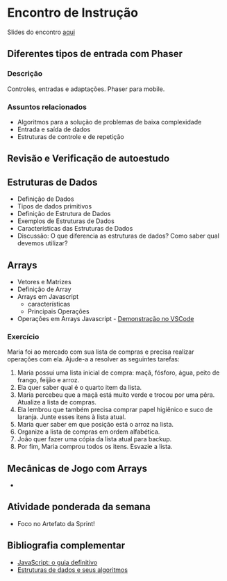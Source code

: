 # Encontro de Instrução
Slides do encontro [aqui]()

## Diferentes tipos de entrada com Phaser

### Descrição
Controles, entradas e adaptações. Phaser para mobile.

### Assuntos relacionados
- Algoritmos para a solução de problemas de baixa complexidade
- Entrada e saída de dados
- Estruturas de controle e de repetição


## Revisão e Verificação de autoestudo


## Estruturas de Dados
- Definição de Dados
- Tipos de dados primitivos
- Definição de Estrutura de Dados
- Exemplos de Estruturas de Dados
- Características das Estruturas de Dados
- Discussão: O que diferencia as estruturas de dados? Como saber qual devemos utilizar?


## Arrays
- Vetores e Matrizes
- Definição de Array
- Arrays em Javascript
    - características
    - Principais Operações
- Operações em Arrays Javascript  - [Demonstração no VSCode](src/operacoesArrays.js)


### Exercício
Maria foi ao mercado com sua lista de compras e precisa realizar operações com ela. Ajude-a a resolver as seguintes tarefas:

1. Maria possui uma lista inicial de compra: maçã, fósforo, água, peito de frango, feijão e  arroz.
2. Ela quer saber qual é  o quarto item da lista.
3. Maria percebeu que a maçã está muito verde e trocou por uma pêra. Atualize a lista de compras.
4. Ela lembrou que também precisa comprar papel higiênico e suco de laranja. Junte esses itens à lista atual.
5. Maria quer saber em que posição está o arroz na lista.
6. Organize a lista de compras em ordem alfabética.
7. João quer fazer uma cópia da lista atual para backup.
8. Por fim, Maria comprou todos os itens. Esvazie a lista.


## Mecânicas de Jogo com Arrays
- 


## Atividade ponderada da semana
- Foco no Artefato da Sprint!


## Bibliografia complementar
- [JavaScript: o guia definitivo](https://integrada.minhabiblioteca.com.br/#/books/9788565837484/)
- [Estruturas de dados e seus algoritmos](https://integrada.minhabiblioteca.com.br/books/978-85-216-2995-5)

